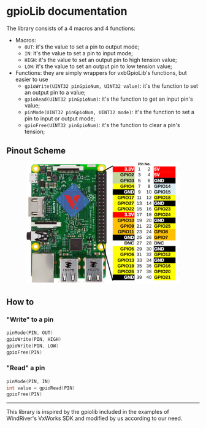 # gpioLib documentation #

The library consists of a 4 macros and 4 functions:
* Macros:
  * ```OUT```: it's the value to set a pin to output mode;
  * ```IN```: it's the value to set a pin to input mode;
  * ```HIGH```: it's the value to set an output pin to high tension value;
  * ```LOW```: it's the value to set an output pin to low tension value;
* Functions: they are simply wrappers for vxbGpioLib's functions, but easier to use
  * ```gpioWrite(UINT32 pinGpioNum, UINT32 value)```: it's the function to set an output pin to a value;
  * ```gpioRead(UINT32 pinGpioNum)```: it's the function to get an input pin's value;
  * ```pinMode(UINT32 pinGpioNum, UINT32 mode)```: it's the function to set a pin to input or output mode;
  * ```gpioFree(UINT32 pinGpioNum)```: it's the function to clear a pin's tension;

## Pinout Scheme ##
<p align=center>
    <img src="../design/pinout_rasp.png" width=400/>
</p>

## How to ##
### "Write" to a pin ###
```c
pinMode(PIN, OUT)
gpioWrite(PIN, HIGH)
gpioWrite(PIN, LOW)
gpioFree(PIN)
```
### "Read" a pin ###
```c
pinMode(PIN, IN)
int value = gpioRead(PIN)
gpioFree(PIN)
```

____
This library is inspired by the gpiolib included in the examples of WindRiver's VxWorks SDK and modified by us according to our need.

